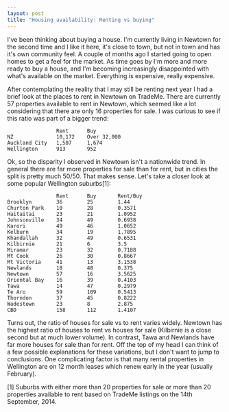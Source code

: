 ```yaml
---
layout: post
title: "Housing availability: Renting vs buying"
---
```


I've been thinking about buying a house. I'm currently living in Newtown for the second time and I like it here, it's close to town, but not in town and has it's own community feel. A couple of months ago I started going to open homes to get a feel for the market. As time goes by I'm more and more ready to buy a house, and I'm becoming increasingly disappointed with what's available on the market. Everything is expensive, really expensive.

After contemplating the reality that I may still be renting next year I had a brief look at the places to rent in Newtown on TradeMe. There are currently 57 properties available to rent in Newtown, which seemed like a lot considering that there are only 16 properties for sale. I was curious to see if this ratio was part of a bigger trend:

                    Rent      Buy
    NZ              10,172    Over 32,000
    Auckland City   1,507     1,674
    Wellington      913       952

Ok, so the disparity I observed in Newtown isn't a nationwide trend. In general there are far more properties for sale than for rent, but in cities the split is pretty much 50/50. That makes sense. Let's take a closer look at some popular Wellington suburbs[1]:

                    Rent      Buy       Rent/Buy
    Brooklyn        36        25        1.44
    Churton Park    10        28        0.3571
    Haitaitai       23        21        1.0952
    Johnsonville    34        49        0.6938
    Karori          49        46        1.0652
    Kelburn         34        19        1.7895
    Khandallah      32        49        0.6531
    Kilbirnie       21        6         3.5
    Miramar         23        32        0.7188
    Mt Cook         26        30        0.8667
    Mt Victoria     41        13        3.1538
    Newlands        18        48        0.375
    Newtown         57        16        3.5625
    Oriental Bay    16        39        0.4103
    Tawa            14        47        0.2979
    Te Aro          59        109       0.5413
    Thorndon        37        45        0.8222
    Wadestown       23        8         2.875
    CBD             158       112       1.4107

Turns out, the ratio of houses for sale vs to rent varies widely. Newtown has the highest ratio of houses to rent vs houses for sale (Kilbirnie is a close second but at much lower volume). In contrast, Tawa and Newlands have far more houses for sale than for rent. Off the top of my head I can think of a few possible explanations for these variations, but I don't want to jump to conclusions. One complicating factor is that many rental properties in Wellington are on 12 month leases which renew early in the year (usually February).

[1] Suburbs with either more than 20 properties for sale or more than 20 properties available to rent based on TradeMe listings on the 14th September, 2014.